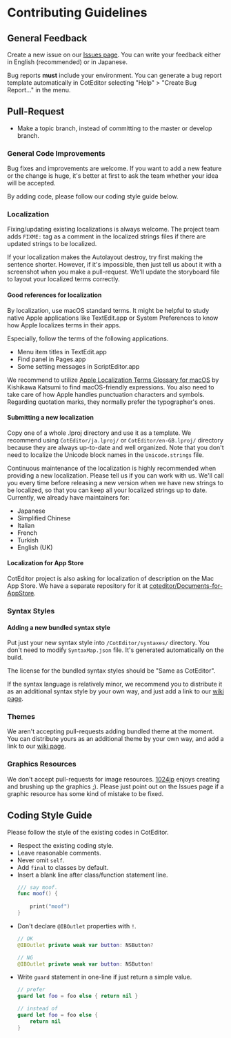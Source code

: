 
Contributing Guidelines
==========================

General Feedback
--------------------------

Create a new issue on our [Issues page](https://github.com/coteditor/CotEditor/issues). You can write your feedback either in English (recommended) or in Japanese.

Bug reports __must__ include your environment. You can generate a bug report template automatically in CotEditor selecting "Help" > "Create Bug Report…" in the menu.



Pull-Request
--------------------------

- Make a topic branch, instead of committing to the master or develop branch.


### General Code Improvements

Bug fixes and improvements are welcome. If you want to add a new feature or the change is huge, it's better at first to ask the team whether your idea will be accepted.

By adding code, please follow our coding style guide below.


### Localization

Fixing/updating existing localizations is always welcome. The project team adds `FIXME:` tag as a comment in the localized strings files if there are updated strings to be localized.

If your localization makes the Autolayout destroy, try first making the sentence shorter. However, if it's impossible, then just tell us about it with a screenshot when you make a pull-request. We'll update the storyboard file to layout your localized terms correctly.

#### Good references for localization

By localization, use macOS standard terms. It might be helpful to study native Apple applications like TextEdit.app or System Preferences to know how Apple localizes terms in their apps.

Especially, follow the terms of the following applications.

- Menu item titles in TextEdit.app
- Find panel in Pages.app
- Some setting messages in ScriptEditor.app

We recommend to utilize [Apple Localization Terms Glossary for macOS](https://applelocalization.com/macos) by Kishikawa Katsumi to find macOS-friendly expressions.
You also need to take care of how Apple handles punctuation characters and symbols. Regarding quotation marks, they normally prefer the typographer's ones.


#### Submitting a new localization

Copy one of a whole .lproj directory and use it as a template. We recommend using `CotEditor/ja.lproj/` or `CotEditor/en-GB.lproj/` directory because they are always up-to-date and well organized.
Note that you don't need to localize the Unicode block names in the `Unicode.strings` file.

Continuous maintenance of the localization is highly recommended when providing a new localization. Please tell us if you can work with us. We'll call you every time before releasing a new version when we have new strings to be localized, so that you can keep all your localized strings up to date.
Currently, we already have maintainers for:

- Japanese
- Simplified Chinese
- Italian
- French
- Turkish
- English (UK)

#### Localization for App Store

CotEditor project is also asking for localization of description on the Mac App Store. We have a separate repository for it at [coteditor/Documents-for-AppStore](https://github.com/coteditor/Documents-for-AppStore).


### Syntax Styles

#### Adding a new bundled syntax style

Put just your new syntax style into `/CotEditor/syntaxes/` directory. You don't need to modify `SyntaxMap.json` file. It's generated automatically on the build.

The license for the bundled syntax styles should be "Same as CotEditor".

If the syntax language is relatively minor, we recommend you to distribute it as an additional syntax style by your own way, and just add a link to our [wiki page](https://github.com/coteditor/CotEditor/wiki/Additional-Syntax-Styles).


### Themes

We aren't accepting pull-requests adding bundled theme at the moment. You can distribute yours as an additional theme by your own way, and add a link to our [wiki page](https://github.com/coteditor/CotEditor/wiki/Additional-Themes).


### Graphics Resources

We don't accept pull-requests for image resources. [1024jp](https://github.com/1024jp) enjoys creating and brushing up the graphics ;). Please just point out on the Issues page if a graphic resource has some kind of mistake to be fixed.


Coding Style Guide
--------------------------

Please follow the style of the existing codes in CotEditor.

- Respect the existing coding style.
- Leave reasonable comments.
- Never omit `self`.
- Add `final` to classes by default.
- Insert a blank line after class/function statement line.
	```Swift
	/// say moof.
	func moof() {
		
		print("moof")
	}
	```
- Don't declare `@IBOutlet` properties with `!`.
	```Swift
    // OK
    @IBOutlet private weak var button: NSButton?
    
    // NG
    @IBOutlet private weak var button: NSButton!
	```
- Write `guard` statement in one-line if just return a simple value.
	```Swift
    // prefer
    guard let foo = foo else { return nil }
    
    // instead of
    guard let foo = foo else {
        return nil
    }
	```
